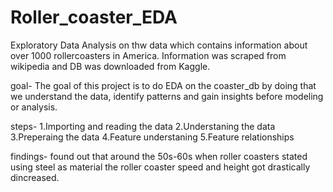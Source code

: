 # Roller_coaster_EDA
Exploratory Data Analysis on thw data which contains information about over 1000 rollercoasters in America. Information was scraped from wikipedia and DB was downloaded from Kaggle.

goal- The goal of this project is to do EDA on the coaster_db by doing that we understand the data, identify patterns and gain insights before modeling or analysis.

steps- 
1.Importing and reading the data
2.Understaning the data
3.Preperaing the data
4.Feature understaning
5.Feature relationships

findings- found out that around the 50s-60s when roller coasters stated using steel as material the roller coaster speed and height got drastically dincreased.
